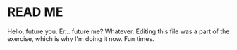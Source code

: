 # READ ME #

Hello, future you. Er... future me? Whatever. Editing this file was a part of the exercise, which is why I'm doing it now. Fun times.
